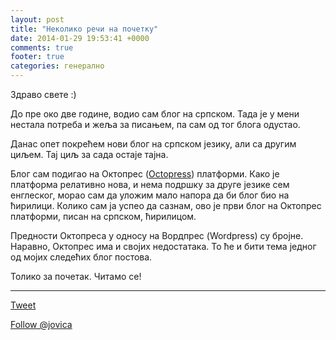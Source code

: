```yaml
---
layout: post
title: "Неколико речи на почетку"
date: 2014-01-29 19:53:41 +0000
comments: true
footer: true
categories: генерално 
---
```

Здраво свете :)

До пре око две године, водио сам блог на српском. Тада је у мени нестала потреба и жеља за писањем, па сам од тог блога одустао.

Данас опет покрећем нови блог на српском језику, али са другим циљем. Тај циљ за сада остаје тајна.

Блог сам подигао на Октопрес ([Octopress](http://octopress.org/)) платформи. Како је платформа релативно нова, и нема подршку за друге језике сем енглеског, морао сам да уложим мало напора да би блог био на ћирилици. Колико сам ја успео да сазнам, ово је први блог на Октопрес платформи, писан на српском, ћирилицом. 

Предности Октопреса у односу на Вордпрес (Wordpress) су бројне. Наравно, Октопрес има и својих недостатака. То ће и бити тема једног од мојих следећих блог постова.

Толико за почетак. Читамо се!

---
<p>
<a href="https://twitter.com/share" class="twitter-share-button" data-via="jovica" data-size="large">Tweet</a>
<script>!function(d,s,id){var js,fjs=d.getElementsByTagName(s)[0],p=/^http:/.test(d.location)?'http':'https';if(!d.getElementById(id)){js=d.createElement(s);js.id=id;js.src=p+'://platform.twitter.com/widgets.js';fjs.parentNode.insertBefore(js,fjs);}}(document, 'script', 'twitter-wjs');</script>

<a href="https://twitter.com/jovica" class="twitter-follow-button" data-show-count="false" data-size="large">Follow @jovica</a>
<script>!function(d,s,id){var js,fjs=d.getElementsByTagName(s)[0],p=/^http:/.test(d.location)?'http':'https';if(!d.getElementById(id)){js=d.createElement(s);js.id=id;js.src=p+'://platform.twitter.com/widgets.js';fjs.parentNode.insertBefore(js,fjs);}}(document, 'script', 'twitter-wjs');</script> </p>
